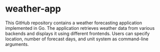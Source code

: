 # weather-app
This GitHub repository contains a weather forecasting application implemented in Go. The application retrieves weather data from various backends and displays it using different frontends. Users can specify location, number of forecast days, and unit system as command-line arguments.
